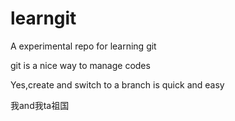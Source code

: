 # learngit
A experimental repo for learning git 

git is a nice way to manage codes

Yes,create and switch to a branch is quick and easy

我and我ta祖国
